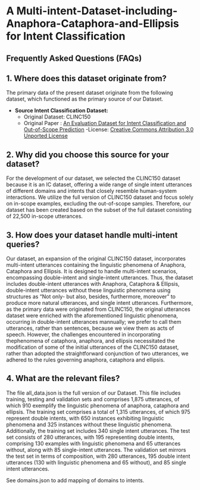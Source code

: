 # A Multi-intent-Dataset-including-Anaphora-Cataphora-and-Ellipsis for Intent Classification


## Frequently Asked Questions (FAQs)

## 1. Where does this dataset originate from?

The primary data of the present dataset originate from the following dataset, which functioned as the primary source of our Dataset.

- **Source Intent Classification Dataset:**
  - Original Dataset: CLINC150
  - Original Paper : [An Evaluation Dataset for Intent Classification and Out-of-Scope Prediction](https://www.aclweb.org/anthology/D19-1131)
  -License: [Creative Commons Attribution 3.0 Unported License](https://creativecommons.org/licenses/by/3.0/)

## 2. Why did you choose this source for your dataset?

For the development of our dataset, we selected the CLINC150 dataset because it is an IC dataset, offering a wide range of single intent utterances of different domains and intents that closely resemble human-system interactions. We utilize the full version of CLINC150 dataset and focus solely on in-scope examples, excluding the out-of-scope samples. Therefore, our dataset has been created based on the subset of the full dataset consisting of 22,500 in-scope utterances. 

## 3. How does your dataset handle multi-intent queries?

Our dataset, an expansion of the original CLINC150 dataset, incorporates multi-intent utterances containing the linguistic phenomena of Anaphora, Cataphora and Ellipsis. It is designed to handle multi-intent scenarios, encompassing double-intent and single-intent utterances. Thus, the dataset includes double-intent utterances with Anaphora, Cataphora & Ellipsis, double-intent utterances without these linguistic phenomena using structures as “Not only- but also, besides, furthermore, moreover” to produce more natural utterances, and single intent utterances. Furthermore, as the primary data were originated from CLINC150, the original utterances dataset were enriched with the aforementioned linguistic phenomena, occurring in double-intent utterances mannually; we prefer to call them utterances, rather than sentences, because we view them as acts of speech. However, the challenges encountered in incorporating thephenomena of cataphora, anaphora, and ellipsis necessitated the modification of some of the initial utterances of the CLINC150 dataset, rather than adopted the straightforward conjunction of two utterances, we adhered to the rules governing anaphora, cataphora and ellipsis.

## 4. What are the relevant files?

The file all_data.json is the full version of our Dataset. This file includes training, testing and validation sets and comprises 1,875 utterances, of which 910 exemplify the linguistic phenomena of anaphora, cataphora and ellipsis. The training set comprises a total of 1,315 utterances, of which 975 represent double intents, with 650 instances exhibiting linguistic phenomena and 325 instances without these linguistic phenomena. Additionally, the training set includes 340 single intent utterances. The test set consists of 280 utterances, with 195 representing double intents, comprising 130 examples with linguistic phenomena and 65 utterances without, along with 85 single-intent utterances. The validation set mirrors the test set in terms of composition, with 280 utterances, 195 double intent utterances (130 with linguistic phenomena and 65 without), and 85 single intent utterances. 

See domains.json to add mapping of domains to intents.




